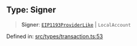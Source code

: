 
## Type: Signer

> **Signer**: [`EIP1193ProviderLike`](#type-eip1193providerlike) \| `LocalAccount`

Defined in: [src/types/transaction.ts:53](https://github.com/centrifuge/sdk/blob/212732e73f25bd4510d6678f3b949dc7a9984e80/src/types/transaction.ts#L53)
